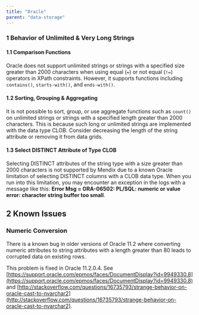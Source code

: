 ```yaml
---
title: "Oracle"
parent: "data-storage"
---
```


### 1 Behavior of Unlimited & Very Long Strings

#### 1.1 Comparison Functions

Oracle does not support unlimited strings or strings with a specified size greater than 2000 characters when using equal (`=`) or not equal (`!=`) operators in XPath constraints. However, it supports functions including `contains()`, `starts-with()`, and `ends-with()`.

#### 1.2 Sorting, Grouping & Aggregating

It is not possible to sort, group, or use aggregate functions such as `count()` on unlimited strings or strings with a specified length greater than 2000 characters. This is because such long or unlimited strings are implemented with the data type CLOB. Consider decreasing the length of the string attribute or removing it from data grids.

#### 1.3 Select DISTINCT Attribute of Type CLOB

Selecting DISTINCT attributes of the string type with a size greater than 2000 characters is not supported by Mendix due to a known Oracle limitation of selecting DISTINCT columns with a CLOB data type. When you run into this limitation, you may encounter an exception in the logs with a message like this: **Error Msg = ORA-06502: PL/SQL: numeric or value error: character string buffer too small**.

## 2 Known Issues

### Numeric Conversion

There is a known bug in older versions of Oracle 11.2 where converting numeric attributes to string attributes with a length greater than 80 leads to corrupted data on existing rows.

This problem is fixed in Oracle 11.2.0.4\. See [https://support.oracle.com/epmos/faces/DocumentDisplay?id=9949330.8](https://support.oracle.com/epmos/faces/DocumentDisplay?id=9949330.8) and [http://stackoverflow.com/questions/16735793/strange-behavior-on-oracle-cast-to-nvarchar2](http://stackoverflow.com/questions/16735793/strange-behavior-on-oracle-cast-to-nvarchar2).
